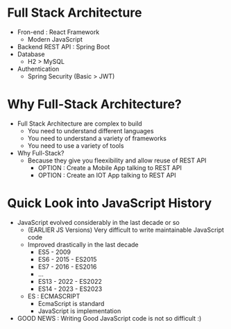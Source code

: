 # Full Stack Architecture
- Fron-end : React Framework
	- Modern JavaScript
- Backend REST API : Spring Boot
- Database
	- H2 > MySQL
- Authentication
	- Spring Security (Basic > JWT)

# Why Full-Stack Architecture?
- Full Stack Architecture are complex to build
	- You need to understand different languages
	- You need to understand a variety of frameworks
	- You need to use a variety of tools
- Why Full-Stack?
	- Because they give you fleexibility and allow reuse of REST API
		- OPTION : Create a Mobile App talking to REST API
		- OPTION : Create an IOT App talking to REST API

# Quick Look into JavaScript History
- JavaScript evolved considerably in the last decade or so
	- (EARLIER JS Versions) Very difficult to write maintainable JavaScript code
	- Improved drastically in the last decade
		- ES5 - 2009
		- ES6 - 2015 - ES2015
		- ES7 - 2016 - ES2016
		- ...
		- ES13 - 2022 - ES2022
		- ES14 - 2023 - ES2023
	- ES : ECMASCRIPT
		- EcmaScript is standard
		- JavaScript is implementation
- GOOD NEWS : Writing Good JavaScript code is not so difficult :)
